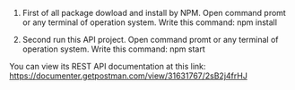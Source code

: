1) First of all package dowload and install by NPM. Open command promt or any terminal of operation system. Write this command:
    npm install

2) Second run this API project. Open command promt or any terminal of operation system. Write this command:
   npm start

You can view its REST API documentation at this link: https://documenter.getpostman.com/view/31631767/2sB2j4frHJ
